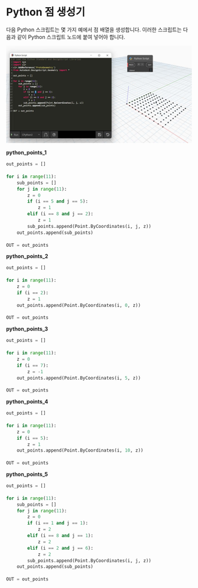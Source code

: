 # Python 점 생성기

다음 Python 스크립트는 몇 가지 예에서 점 배열을 생성합니다. 이러한 스크립트는 다음과 같이 Python 스크립트 노드에 붙여 넣어야 합니다.

![](<../images/8-2/10/python points 01.jpg>)

**python\_points\_1**

```python
out_points = []

for i in range(11):
	sub_points = []
	for j in range(11):
		z = 0
		if (i == 5 and j == 5):
			z = 1
		elif (i == 8 and j == 2):
			z = 1
		sub_points.append(Point.ByCoordinates(i, j, z))
	out_points.append(sub_points)

OUT = out_points
```

**python\_points\_2**

```python
out_points = []

for i in range(11):
	z = 0
	if (i == 2):
		z = 1
	out_points.append(Point.ByCoordinates(i, 0, z))

OUT = out_points
```

**python\_points\_3**

```python
out_points = []

for i in range(11):
	z = 0
	if (i == 7):
		z = -1
	out_points.append(Point.ByCoordinates(i, 5, z))

OUT = out_points
```

**python\_points\_4**

```python
out_points = []

for i in range(11):
	z = 0
	if (i == 5):
		z = 1
	out_points.append(Point.ByCoordinates(i, 10, z))

OUT = out_points
```

**python\_points\_5**

```python
out_points = []

for i in range(11):
	sub_points = []
	for j in range(11):
		z = 0
		if (i == 1 and j == 1):
			z = 2
		elif (i == 8 and j == 1):
			z = 2
		elif (i == 2 and j == 6):
			z = 2
		sub_points.append(Point.ByCoordinates(i, j, z))
	out_points.append(sub_points)

OUT = out_points
```
